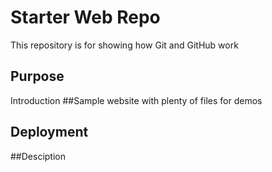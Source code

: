
# Starter Web Repo

This repository is for showing how Git and GitHub work

## Purpose

Introduction
##Sample website with plenty of files for demos


## Deployment

##Desciption
